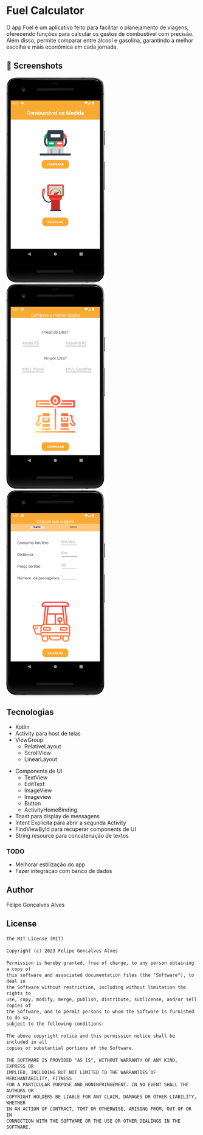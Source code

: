# Fuel Calculator

O app Fuel é um aplicativo feito para facilitar o planejamento de viagens, oferecendo funções para calcular os gastos de combustível com precisão. Além disso, permite comparar entre álcool e gasolina, garantindo a melhor escolha e mais econômica em cada jornada.

## :camera_flash: Screenshots
<!-- You can add more screenshots here if you like -->
<img src="/result/Screenshot_1.png" width="260">&emsp;<img src="/result/Screenshot_2.png" width="260">&emsp;<img src="/result/Screenshot_3.png" width="260">


## Tecnologias
* Kotlin
* Activity para host de telas
* ViewGroup
    * RelativeLayout
    * ScrollView
    * LinearLayout
- Components de UI
    - TextView
    - EditText
    - ImageView
    - Imageview
    - Button
    - ActivityHomeBinding
- Toast para display de mensagens
- Intent Explicita para abrir a segunda Activity
- FindViewById para recuperar components de UI
- String resource para concatenação de textos


### TODO
- Melhorar estilização do app
- Fazer integraçao com banco de dados

## Author
Felipe Gonçalves Alves 

## License
```
The MIT License (MIT)

Copyright (c) 2023 Felipe Goncalves Alves

Permission is hereby granted, free of charge, to any person obtaining a copy of
this software and associated documentation files (the "Software"), to deal in
the Software without restriction, including without limitation the rights to
use, copy, modify, merge, publish, distribute, sublicense, and/or sell copies of
the Software, and to permit persons to whom the Software is furnished to do so,
subject to the following conditions:

The above copyright notice and this permission notice shall be included in all
copies or substantial portions of the Software.

THE SOFTWARE IS PROVIDED "AS IS", WITHOUT WARRANTY OF ANY KIND, EXPRESS OR
IMPLIED, INCLUDING BUT NOT LIMITED TO THE WARRANTIES OF MERCHANTABILITY, FITNESS
FOR A PARTICULAR PURPOSE AND NONINFRINGEMENT. IN NO EVENT SHALL THE AUTHORS OR
COPYRIGHT HOLDERS BE LIABLE FOR ANY CLAIM, DAMAGES OR OTHER LIABILITY, WHETHER
IN AN ACTION OF CONTRACT, TORT OR OTHERWISE, ARISING FROM, OUT OF OR IN
CONNECTION WITH THE SOFTWARE OR THE USE OR OTHER DEALINGS IN THE SOFTWARE.
```
